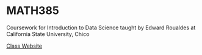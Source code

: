 # MATH385
Coursework for Introduction to Data Science taught by Edward Roualdes at California State University, Chico

[Class Website](https://roualdes.us/teaching/)
